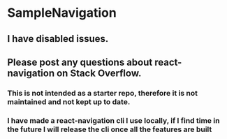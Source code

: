 # SampleNavigation
##  I have disabled issues.
##  Please post any questions about react-navigation on Stack Overflow.

###  This is not intended as a starter repo, therefore it is not maintained and not kept up to date.


###  I have made a react-navigation cli I use locally, if I find time in the future I will release the cli once all the features are built
